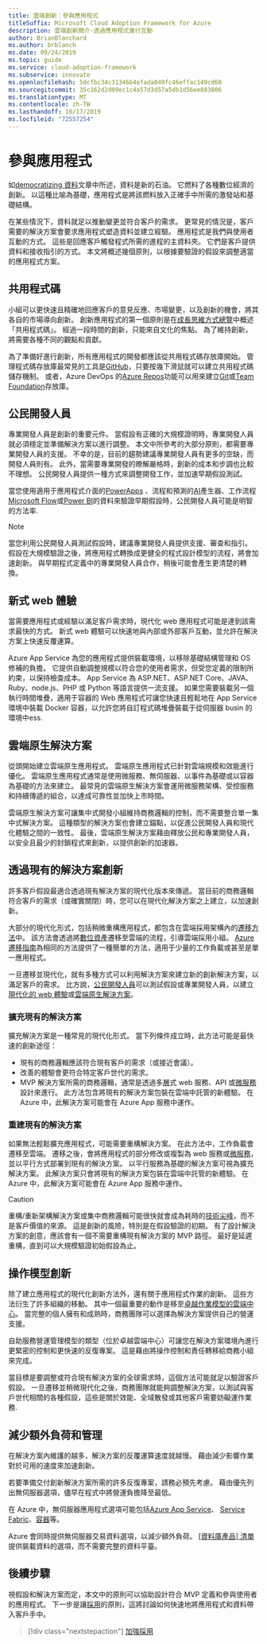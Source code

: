 ```yaml
---
title: 雲端創新：參與應用程式
titleSuffix: Microsoft Cloud Adoption Framework for Azure
description: 雲端創新簡介-透過應用程式進行互動
author: BrianBlanchard
ms.author: brblanch
ms.date: 09/24/2019
ms.topic: guide
ms.service: cloud-adoption-framework
ms.subservice: innovate
ms.openlocfilehash: 5dcfbc34c31346b4efada049fc46effac149cd68
ms.sourcegitcommit: 35c162d2d09ec1c4a57d3d57a5db1d56ee883806
ms.translationtype: MT
ms.contentlocale: zh-TW
ms.lasthandoff: 10/17/2019
ms.locfileid: "72557254"
---
```

# <a name="engage-through-applications"></a>參與應用程式

如[democratizing 資料](./data.md)文章中所述，資料是新的石油。 它燃料了各種數位經濟的創新。 以這種比喻為基礎，應用程式是將該燃料放入正確手中所需的激發站和基礎結構。

在某些情況下，資料就足以推動變更並符合客戶的需求。 更常見的情況是，客戶需要的解決方案會要求應用程式塑造資料並建立經驗。 應用程式是我們與使用者互動的方式。 這些是回應客戶觸發程式所需的進程的主資料夾。 它們是客戶提供資料和接收指引的方式。 本文將概述幾個原則，以根據要驗證的假設來調整適當的應用程式方案。

## <a name="shared-code"></a>共用程式碼

小組可以更快速且精確地回應客戶的意見反應、市場變更，以及創新的機會，將其各自的市場導向創新。 創新應用程式的第一個原則是在[成長思維方式總覽](./learn.md#growth-mindset)中概述「共用程式碼」。 經過一段時間的創新，只能來自文化的焦點。 為了維持創新，將需要各種不同的觀點和貢獻。

為了準備好進行創新，所有應用程式的開發都應該從共用程式碼存放庫開始。 管理程式碼存放庫最常見的工具是[GitHub](https://guides.github.com/)，只要按幾下滑鼠就可以建立共用程式碼儲存機制。 或者，Azure DevOps 的[Azure Repos](/azure/devops/repos/get-started/what-is-repos?view=azure-devops)功能可以用來建立[Git](/azure/devops/repos/get-started/what-is-repos?view=azure-devops#git)或[Team Foundation](/azure/devops/repos/get-started/what-is-repos?view=azure-devops#tfvc)存放庫。

## <a name="citizen-developers"></a>公民開發人員

專業開發人員是創新的重要元件。 當假設有正確的大規模證明時，專業開發人員就必須穩定並準備解決方案以進行調整。 本文中所參考的大部分原則，都需要專業開發人員的支援。 不幸的是，目前的趨勢建議專業開發人員有更多的空缺，而開發人員則有。 此外，當需要專業開發的暸解嚴格時，創新的成本和步調也比較不理想。 公民開發人員提供一種方式來調整開發工作，並加速早期假設測試。

當您使用適用于應用程式介面的[PowerApps](https://docs.microsoft.com/powerapps/powerapps-overview) 、流程和預測的[AI](/powerapps/use-ai-builder)產生器、工作流程[Microsoft Flow](https://docs.microsoft.com/flow)或[Power BI](https://docs.microsoft.com/power-bi)的資料來驗證早期假設時，公民開發人員可能是明智的方法率.

> [!NOTE]
> 當您利用公民開發人員測試假設時，建議專業開發人員提供支援、審查和指引。 假設在大規模驗證之後，將應用程式轉換成更健全的程式設計模型的流程，將會加速創新。 與早期程式定義中的專業開發人員合作，稍後可能會產生更清楚的轉換。

## <a name="modern-web-experiences"></a>新式 web 體驗

當需要應用程式或經驗以滿足客戶需求時，現代化 web 應用程式可能是達到該需求最快的方式。 新式 web 體驗可以快速地與內部或外部客戶互動，並允許在解決方案上快速反覆運算。

Azure App Service 為您的應用程式提供裝載環境，以移除基礎結構管理和 OS 修補的負擔。 它提供自動調整規模以符合您的使用者需求，但受您定義的限制所約束，以保持檢查成本。 App Service 為 ASP.NET、ASP.NET Core、JAVA、Ruby、node.js、PHP 或 Python 等語言提供一流支援。 如果您需要裝載另一個執行時間堆疊，適用于容器的 Web 應用程式可讓您快速且輕鬆地在 App Service 環境中裝載 Docker 容器，以允許您將自訂程式碼堆疊裝載于從伺服器 busin 的環境中ess.

## <a name="cloud-native-solutions"></a>雲端原生解決方案

從頭開始建立雲端原生應用程式。 雲端原生應用程式已針對雲端規模和效能進行優化。 雲端原生應用程式通常是使用微服務、無伺服器、以事件為基礎或以容器為基礎的方法來建立。 最常見的雲端原生解決方案會運用微服務架構、受控服務和持續傳遞的組合，以達成可靠性並加快上市時間。

雲端原生解決方案可讓集中式開發小組維持商務邏輯的控制，而不需要整合單一集中式解決方案。 這種類型的解決方案也會建立錨點，以促進公民開發人員和現代化體驗之間的一致性。 最後，雲端原生解決方案藉由釋放公民和專業開發人員，以安全且最少的封鎖程式來創新，以提供創新的加速器。

## <a name="innovate-through-existing-solutions"></a>透過現有的解決方案創新

許多客戶假設最適合透過現有解決方案的現代化版本來傳遞。 當目前的商務邏輯符合客戶的需求（或確實關閉）時，您可以在現代化解決方案之上建立，以加速創新。

大部分的現代化形式，包括稍微重構應用程式，都包含在雲端採用架構內的[遷移方法](../../migrate/index.md)中。 該方法會透過將[數位資產](../../digital-estate/index.md)遷移至雲端的流程，引導雲端採用小組。 [Azure 遷移指南](../../migrate/azure-migration-guide/index.md)為相同的方法提供了一種簡單的方法，適用于少量的工作負載或甚至是單一應用程式。

一旦遷移並現代化，就有多種方式可以利用解決方案來建立新的創新解決方案，以滿足客戶的需求。 比方說，[公民開發人員](#citizen-developers)可以測試假設或專業開發人員，以建立[現代化的 web 體驗](#modern-web-experiences)或[雲端原生解決方案](#cloud-native-solutions)。

### <a name="extend-an-existing-solution"></a>擴充現有的解決方案

擴充解決方案是一種常見的現代化形式。 當下列條件成立時，此方法可能是最快速的創新途徑：

- 現有的商務邏輯應該符合現有客戶的需求（或接近會議）。
- 改善的體驗會更符合特定客戶世代的需求。
- MVP 解決方案所需的商務邏輯，通常是透過多[層](/azure/architecture/guide/architecture-styles/n-tier)式 web 服務、API 或[微服務](/azure/architecture/guide/architecture-styles/microservices)設計來進行。 此方法包含將現有的解決方案包裝在雲端中託管的新體驗。 在 Azure 中，此解決方案可能會在 Azure App 服務中運作。

### <a name="rebuild-an-existing-solution"></a>重建現有的解決方案

如果無法輕鬆擴充應用程式，可能需要重構解決方案。 在此方法中，工作負載會遷移至雲端。 遷移之後，會將應用程式的部分修改或複製為 web 服務或[微服務](/azure/architecture/guide/architecture-styles/microservices)，並以平行方式部署到現有的解決方案。 以平行服務為基礎的解決方案可視為擴充解決方案。 此解決方案只會將現有的解決方案包裝在雲端中託管的新體驗。 在 Azure 中，此解決方案可能會在 Azure App 服務中運作。

> [!CAUTION]
> 重構/重新架構解決方案或集中商務邏輯可能很快就會成為耗時的[技術尖峰](./build.md#reduce-complexity-and-delay-technical-spikes)，而不是客戶價值的來源。 這是創新的風險，特別是在假設驗證的初期。 有了設計解決方案的創意，應該會有一個不需要重構現有解決方案的 MVP 路徑。 最好是延遲重構，直到可以大規模驗證初始假設為止。

## <a name="operating-model-innovations"></a>操作模型創新

除了建立應用程式的現代化創新方法外，還有關于應用程式作業的創新。 這些方法衍生了許多組織的移動。 其中一個最重要的動作是移至[卓越作業模型的雲端中心](../../organize/cloud-center-of-excellence.md)。 當完整的個人擁有和成熟時，商務團隊可以選擇為解決方案提供自己的營運支援。

自助服務營運管理模型的類型（位於卓越雲端中心）可讓您在解決方案環境內進行更緊密的控制和更快速的反復專案。 這是藉由將操作控制和責任轉移給商務小組來完成。

當目標是要調整或符合現有解決方案的全球需求時，這個方法可能就足以驗證客戶假設。 一旦遷移並稍微現代化之後，商務團隊就能夠調整解決方案，以測試與客戶世代相關的各種假設，這些是關於效能、全域散發或其他客戶需要妨礙運作業務.

## <a name="reduce-overhead-and-management"></a>減少額外負荷和管理

在解決方案內維護的越多，解決方案的反覆運算速度就越慢。 藉由減少影響作業對於可用的速度來加速創新。

若要準備交付創新解決方案所需的許多反復專案，請務必預先考慮。 藉由優先列出無伺服器選項，儘早在程式中將營運負擔降至最低。

在 Azure 中，無伺服器應用程式選項可能包括[Azure App Service](https://docs.microsoft.com/azure/app-service/overview)、 [Service Fabric](https://docs.microsoft.com/azure/architecture/example-scenario/infrastructure/service-fabric-microservices)、[容器](https://docs.microsoft.com/azure/architecture/cloud-adoption/migrate/azure-best-practices/contoso-migration-rearchitect-container-sql)等。

Azure 會同時提供無伺服器交易資料選項，以減少額外負荷。 [[資料庫產品] 清單](https://docs.microsoft.com/azure/#pivot=products&panel=databases)提供裝載資料的選項，而不需要完整的資料平臺。

## <a name="next-steps"></a>後續步驟

視假設和解決方案而定，本文中的原則可以協助設計符合 MVP 定義和參與使用者的應用程式。 下一步是讓[採用](./ci-cd.md)的原則，這將討論如何快速地將應用程式和資料帶入客戶手中。

> [!div class="nextstepaction"]
> [加強採用](./ci-cd.md)
